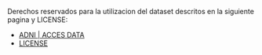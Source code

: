 Derechos reservados para la utilizacion del dataset descritos en la siguiente pagina y LICENSE: 
- [ADNI | ACCES DATA](https://adni.loni.usc.edu/data-samples/access-data/)
- [LICENSE](https://github.com/arpy8/Alzheimers_Prediction_System/blob/main/LICENSE)
